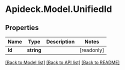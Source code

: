 # Apideck.Model.UnifiedId

## Properties

Name | Type | Description | Notes
------------ | ------------- | ------------- | -------------
**Id** | **string** |  | [readonly] 

[[Back to Model list]](../README.md#documentation-for-models) [[Back to API list]](../README.md#documentation-for-api-endpoints) [[Back to README]](../README.md)


